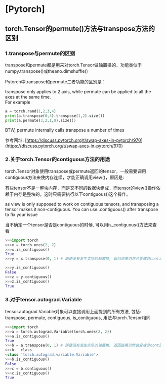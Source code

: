 # \[Pytorch\]

## torch.Tensor的permute\(\)方法与transpose方法的区别

### 1.transpose与permute的区别

transpose和permute都是用来对torch.Tensor做轴置换的，功能类似于numpy.transpose\(\)或theano.dimshuffle\(\)

Pytorch中transpose和permute二者功能的区别是：

transpose only applies to 2 axis, while permute can be applied to all the axes at the same time.  
For example

```python
a = torch.rand(1,2,3,4)
print(a.transpose(0,3).transpose(1,2).size())
print(a.permute(3,2,1,0).size())
```

BTW, permute internally calls transpose a number of times

参考网址: [https://discuss.pytorch.org/t/swap-axes-in-pytorch/970](https://discuss.pytorch.org/t/swap-axes-in-pytorch/970)

### 2.关于torch.Tensor的contiguous方法的用途

torch.Tensor对象使用transpose或permute返回的tensor，一般需要调用contiguous方法来使内存连续，才能正确调用view\(\)，原因是:

有些tensor不是一整块内存，而是又不同的数据块组成，而tensor的view\(\)操作依赖于内存是整块的，这时只需要执行以下contiguous\(\)这个操作。

as view is only supposed to work on contiguous tensors, and transposing a tensor makes it non-contiguous. You can use .contiguous\(\) after transpose to fix your issue

当不确定一个tensor是否是contiguous的时候, 可以用is\_contiguous\(\)方法来查看

```python
>>>import torch
>>>x = torch.ones(2, 2)
>>>x.is_contiguous()
True
>>>y = x.transpose(0, 1) # 即使没有发生实际的轴置换, 返回结果仍然会变成非contiguous的

>>>y.is_contiguous()
False
>>>z = y.contiguous()
>>>z.is_contiguous()
True
```

### 3.对于tensor.autograd.Variable

tensor.autograd.Variable对象可以直接调用上面提到的所有方法, 包括: transpose, permute, contiguous, is\_contiguous, 用法与torch.Tensor相同

```python
>>>import torch
>>>a = torch.autograd.Variable(torch.ones(2, 2))
>>>a.is_contiguous()
True
>>>b = a.transpose(0, 1) # 即使没有发生实际的轴置换, 返回结果仍然会变成非contiguous的
>>>b.__class__
<class 'torch.autograd.variable.Variable'>
>>>b.is_contiguous()
False
>>>c = b.contiguous()
>>>c.is_contiguous()
True
```



